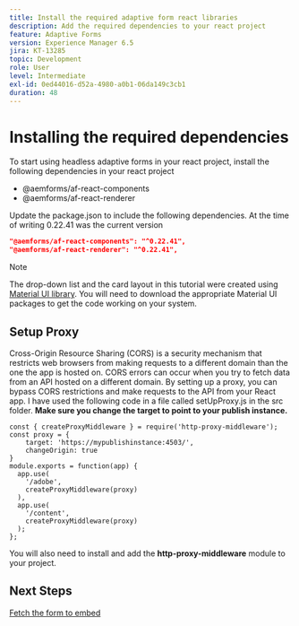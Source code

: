 ```yaml
---
title: Install the required adaptive form react libraries
description: Add the required dependencies to your react project
feature: Adaptive Forms
version: Experience Manager 6.5
jira: KT-13285
topic: Development
role: User
level: Intermediate
exl-id: 0ed44016-d52a-4980-a0b1-06da149c3cb1
duration: 48
---
```

# Installing the required dependencies

To start using headless adaptive forms in your react project, install the following dependencies in your react project

* @aemforms/af-react-components
* @aemforms/af-react-renderer

Update the package.json to include the following dependencies. At the time of writing 0.22.41 was the current version

```json
"@aemforms/af-react-components": "^0.22.41",
"@aemforms/af-react-renderer": "^0.22.41",

```

>[!NOTE]
>
>The drop-down list and the card layout in this tutorial were created using [Material UI library](https://mui.com/). You will need to download the appropriate Material UI packages to get the code working on your system.

## Setup Proxy

Cross-Origin Resource Sharing (CORS) is a security mechanism that restricts web browsers from making requests to a different domain than the one the app is hosted on. CORS errors can occur when you try to fetch data from an API hosted on a different domain. By setting up a proxy, you can bypass CORS restrictions and make requests to the API from your React app. I have used the following code in a file called setUpProxy.js in the src folder. **Make sure you change the target to point to your publish instance.**

```
const { createProxyMiddleware } = require('http-proxy-middleware');
const proxy = {
    target: 'https://mypublishinstance:4503/',
    changeOrigin: true
}
module.exports = function(app) {
  app.use(
    '/adobe',
    createProxyMiddleware(proxy)
  ),
  app.use(
    '/content',
    createProxyMiddleware(proxy)
  );
};
```

You will also need to install and add the **http-proxy-middleware** module to your project.

## Next Steps

[Fetch the form to embed](./fetch-the-form.md)
